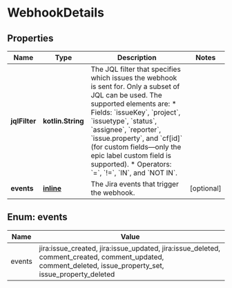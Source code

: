 
# WebhookDetails

## Properties
Name | Type | Description | Notes
------------ | ------------- | ------------- | -------------
**jqlFilter** | **kotlin.String** | The JQL filter that specifies which issues the webhook is sent for. Only a subset of JQL can be used. The supported elements are:   *  Fields: &#x60;issueKey&#x60;, &#x60;project&#x60;, &#x60;issuetype&#x60;, &#x60;status&#x60;, &#x60;assignee&#x60;, &#x60;reporter&#x60;, &#x60;issue.property&#x60;, and &#x60;cf[id]&#x60; (for custom fields—only the epic label custom field is supported).  *  Operators: &#x60;&#x3D;&#x60;, &#x60;!&#x3D;&#x60;, &#x60;IN&#x60;, and &#x60;NOT IN&#x60;. | 
**events** | [**inline**](#kotlin.Array&lt;EventsEnum&gt;) | The Jira events that trigger the webhook. |  [optional]


<a name="kotlin.Array<EventsEnum>"></a>
## Enum: events
Name | Value
---- | -----
events | jira:issue_created, jira:issue_updated, jira:issue_deleted, comment_created, comment_updated, comment_deleted, issue_property_set, issue_property_deleted



